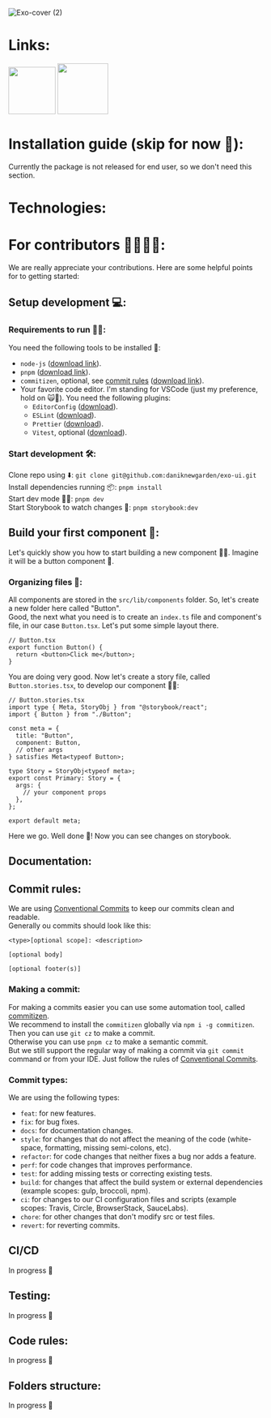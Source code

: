 ![Exo-cover (2)](https://github.com/daniknewgarden/exo-ui/assets/38109617/7c0a9d1b-3dcd-494f-91fb-001f130b99e1)
# Links:
[<img src="https://lh3.googleusercontent.com/fife/AK0iWDzqHZQo9ydmZwdjqJ3ZUqCaBd4Mc0AK-lUFxFTz8XTeXQoL-8TPFOhaLr3YxjTnKJ84Guxi1EJF_rvHj8qoaVeegG8f8VGlZXyS8geaCVdWXDRhoozESaOol4aG_IdP8ANgtD9SHdDwNKKUL6oNQqwBKUZ_u-31Iw0gPDrv57D_Gamt4wTo58AFlTDtHzfUnSZugts-UBkcOmtgS9H3epRDuBC-Lhifm4yafwKtWIoK2CNtE_uzvkIOKQ0B9CETu1YCvcChr2vQNjjd9Qp4ybjMzGAuAqqWsg7v4VmsgF7gEB_KbO88SMc9eIw_y7SJO4y_1b9IkeH_gTBtRvJ4krG3m-4MPA-l58hd7kmc6vIoZDGnXtRG0rcpvazaqmyn-m8Juw-GEPOLxH_uhJt4OPTwkhnTSKdc0pGOkJMB2CI1ejhxw6F1Jo4cOF0Dx6DqF3rZZZlWmh2VL4BYxldOCJEjMwda8VAHSA27bLTjf6SAcPx96xanwuV0nzCjNCURgwXdOl4x8og5Bmosm_FDnpBRaeOfCqRqyZixDydBJRHIg2gJ2oGDSDdv1XWzUECm7k5rc-VZbD6RPnjISQBBznJn_33A86FeMvjHoJtG0c5dO2U6TN_BpIt9qeFm2IjBDwqALbih8m0DCawLsMww94p0KlVRAtmrPrqMgBTLKEbPh4lvvwwZCLqz8cwFVOw8ll33xNmigTeFPdwXJ5uEV-KHrL983oiK1OHRTAf-bZWWgqJNOhuk-hgdHRFIEZlkAPXllOBo-X-TjQXQBfwt6mRA4DMhFBIJFOcnpZgC9sXMf6HBpZVb8vyz_pGr0Rjm8bnNTkUr8ac_eFuh-XHykBlEi15EZsltegHQa1zwecHJ90HtW01nIWyOCHQhyFnnus7w0v-CcR9a9tZwyK8YFjMB_0j1FSxh7a0EmRW9pdzEHo9MWiYIyzflL9lEliY6EZFwpa8cjc9cNN1YkjyNTfHBcZUVjdUN7D6xjGCUD-scq-fzc4aSTG0jbja6pkZTRU1AB9EGY-XUW4nRSNbNKh5NxkfH0CAeDWNS0u2GlwQCyvV86hXlQEoCU5wVvJPPuuDnQvW9N70VncQG-tnH4BKXsSQj_fxLzGdbHREfaOp1pvmTWr6TtA_Ov1vOoLJHdjr73Z_rZycuGWTc_-oL81bBnfIzCIDiORThPbkI6XdqLY6Oya_7hPi_MQlTFXiXG7nOhAhDwU6TG5jffM2MENSwRai2aCfZZql_LsPjQh0Jj1hmnwMqXA-ApPkdcenATQ8aFvzGB_DTx8aNM4y58Bmt2QTDxroIU5NO9DdlqzCwtKkLfnO3EjBc48BFLZ9lf3TJkYWCd4xLLArNE7M7LZyUHIzfWZY3TKIDwsHh1XJReM7OuDvYq0Q-Xn0Ekzvsbmn683Z5afydD1BpyYo93OP8aUkUNuyMOKTO0QaJhpKLxp7P4vDGeGRzep9vmv6HB_k4zzWz2YF-BIug1zO6eSKb1q6D-b_q_31CrLg1STRk7ic1X_MYfRGz9y47ksVdFqxTSXpNRKb9ZKF270jw_A8=w2063-h1144" width="93">](https://www.chromatic.com/library?appId=64d3eadfb3d5b8333ae70ad7)
[<img src="https://lh3.googleusercontent.com/u/0/drive-viewer/AK7aPaBLpYHiopONUPsJajGYS6JjJJE8sUo9FlZtavYI1BdJwLn5k0tOzIso1s3UIyxA_DBvdXDHx1Bzc48s11jS964BdKfOSA=w2063-h1144" width="100">](https://www.figma.com/file/704It4Imc2BSHeIM65asRD/EXO-KIT-by-Anthony-Choren?type=design&node-id=0%3A1&mode=design&t=Qf7FmTiE4kyqISpP-1)

# Installation guide (skip for now 🚧):

Currently the package is not released for end user, so we don't need this section.

# Technologies:

# For contributors 👩‍💻👨‍💻:

We are really appreciate your contributions. Here are some helpful points for to getting started:

## Setup development 💻️:

### Requirements to run 🏃‍♂️:

You need the following tools to be installed 🔧:

- `node-js` ([download link](https://nodejs.org/en/download)).
- `pnpm` ([download link](https://pnpm.io/installation)).
- `commitizen`, optional, see [commit rules](#commit-rules) ([download link](https://github.com/commitizen/cz-cli)).
- Your favorite code editor. I'm standing for VSCode (just my preference, hold on 🙀🫸). You need the following plugins:
  - `EditorConfig` ([download](https://editorconfig.org/#download)).
  - `ESLint` ([download](https://eslint.org/docs/latest/use/integrations#editors)).
  - `Prettier` ([download](https://prettier.io/docs/en/editors)).
  - `Vitest`, optional ([download](https://vitest.dev/guide/ide.html)).

### Start development 🛠️:

Clone repo using ⬇️: `git clone git@github.com:daniknewgarden/exo-ui.git` <br>
Install dependencies running 📦️: `pnpm install` <br>
Start dev mode 👩‍💻: `pnpm dev` <br>
Start Storybook to watch changes 📕: `pnpm storybook:dev` <br>

## Build your first component 🧩:

Let's quickly show you how to start building a new component 🏃‍♀️. Imagine it will be a button component 🔘.

### Organizing files 📂:

All components are stored in the `src/lib/components` folder. So, let's create a new folder here called "Button". <br>
Good, the next what you need is to create an `index.ts` file and component's file, in our case `Button.tsx`. Let's put some simple layout there. <br>

```tsx
// Button.tsx
export function Button() {
  return <button>Click me</button>;
}
```

You are doing very good. Now let's create a story file, called `Button.stories.tsx`, to develop our component 👨‍💻: <br>

```tsx
// Button.stories.tsx
import type { Meta, StoryObj } from "@storybook/react";
import { Button } from "./Button";

const meta = {
  title: "Button",
  component: Button,
  // other args
} satisfies Meta<typeof Button>;

type Story = StoryObj<typeof meta>;
export const Primary: Story = {
  args: {
    // your component props
  },
};

export default meta;
```

Here we go. Well done 🤗! Now you can see changes on storybook.

## Documentation:

## Commit rules:

We are using [Conventional Commits](https://www.conventionalcommits.org/en/v1.0.0/) to keep our commits clean and readable. <br>
Generally ou commits should look like this:

```
<type>[optional scope]: <description>

[optional body]

[optional footer(s)]
```

### Making a commit:

For making a commits easier you can use some automation tool, called [commitizen](https://commitizen-tools.github.io/commitizen/). <br>
We recommend to install the `commitizen` globally via `npm i -g commitizen`. Then you can use `git cz` to make a commit. <br>
Otherwise you can use `pnpm cz` to make a semantic commit. <br>
But we still support the regular way of making a commit via `git commit` command or from your IDE. Just follow the rules of [Conventional Commits](https://www.conventionalcommits.org/en/v1.0.0/). <br>

### Commit types:

We are using the following types:

- `feat`: for new features.
- `fix`: for bug fixes.
- `docs`: for documentation changes.
- `style`: for changes that do not affect the meaning of the code (white-space, formatting, missing semi-colons, etc).
- `refactor`: for code changes that neither fixes a bug nor adds a feature.
- `perf`: for code changes that improves performance.
- `test`: for adding missing tests or correcting existing tests.
- `build`: for changes that affect the build system or external dependencies (example scopes: gulp, broccoli, npm).
- `ci`: for changes to our CI configuration files and scripts (example scopes: Travis, Circle, BrowserStack, SauceLabs).
- `chore`: for other changes that don't modify src or test files.
- `revert`: for reverting commits.

## CI/CD

In progress 🚧

## Testing:

In progress 🚧

## Code rules:

In progress 🚧

## Folders structure:

In progress 🚧
